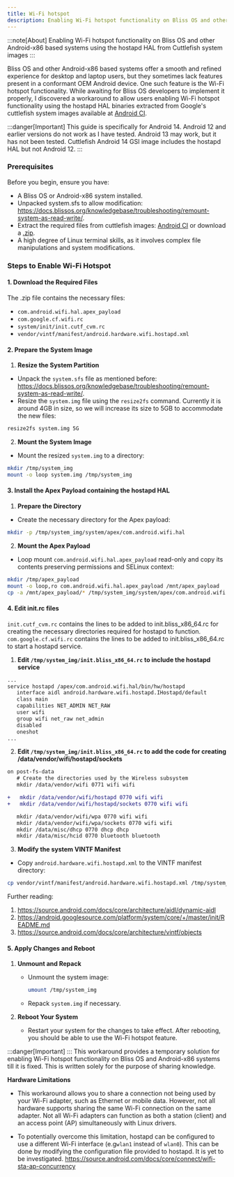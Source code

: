 ```yaml
---
title: Wi-Fi hotspot
description: Enabling Wi-Fi hotspot functionality on Bliss OS and other Android-x86 based systems using the hostapd HAL from Cuttlefish
---
```


:::note[About]
Enabling Wi-Fi hotspot functionality on Bliss OS and other Android-x86 based systems using the hostapd HAL from Cuttlefish system images
:::

Bliss OS and other Android-x86 based systems offer a smooth and refined experience for desktop and laptop users, but they sometimes lack features present in a conformant OEM Android device. One such feature is the Wi-Fi hotspot functionality. While awaiting for Bliss OS developers to implement it properly, I discovered a workaround to allow users enabling Wi-Fi hotspot functionality using the hostapd HAL binaries extracted from Google's cuttlefish system images available at [Android CI](http://ci.android.com/).

:::danger[Important]
This guide is specifically for Android 14. Android 12 and earlier versions do not work as I have tested. Android 13 may work, but it has not been tested. Cuttlefish Android 14 GSI image includes the hostapd HAL but not Android 12. 
:::

### Prerequisites

Before you begin, ensure you have:
- A Bliss OS or Android-x86 system installed.
- Unpacked system.sfs to allow modification: https://docs.blissos.org/knowledgebase/troubleshooting/remount-system-as-read-write/.
- Extract the required files from cuttlefish images: [Android CI](http://ci.android.com/) or download a [.zip](https://t.me/blissx86/261552).
- A high degree of Linux terminal skills, as it involves complex file manipulations and system modifications.

### Steps to Enable Wi-Fi Hotspot

#### 1. Download the Required Files

The .zip file contains the necessary files:
- `com.android.wifi.hal.apex_payload`
- `com.google.cf.wifi.rc`
- `system/init/init.cutf_cvm.rc`
- `vendor/vintf/manifest/android.hardware.wifi.hostapd.xml`

#### 2. Prepare the System Image

1. **Resize the System Partition**

- Unpack the `system.sfs` file as mentioned before: https://docs.blissos.org/knowledgebase/troubleshooting/remount-system-as-read-write/.
- Resize the `system.img` file using the `resize2fs` command. Currently it is around 4GB in size, so we will increase its size to 5GB to accommodate the new files:

```sh
resize2fs system.img 5G
```

2. **Mount the System Image**

- Mount the resized `system.img` to a directory:

```sh
mkdir /tmp/system_img
mount -o loop system.img /tmp/system_img
```

#### 3. Install the Apex Payload containing the hostapd HAL

1. **Prepare the Directory**

- Create the necessary directory for the Apex payload:

```sh
mkdir -p /tmp/system_img/system/apex/com.android.wifi.hal
```

2. **Mount the Apex Payload**

- Loop mount `com.android.wifi.hal.apex_payload` read-only and copy its contents preserving permissions and SELinux context:

```sh
mkdir /tmp/apex_payload
mount -o loop,ro com.android.wifi.hal.apex_payload /mnt/apex_payload
cp -a /mnt/apex_payload/* /tmp/system_img/system/apex/com.android.wifi.hal/
```

#### 4. Edit init.rc files
`init.cutf_cvm.rc` contains the lines to be added to init.bliss_x86_64.rc for creating the necessary directories required for hostapd to function.  
`com.google.cf.wifi.rc` contains the lines to be added to init.bliss_x86_64.rc to start a hostapd service.

1. **Edit `/tmp/system_img/init.bliss_x86_64.rc` to include the hostapd service**
```sh
...
service hostapd /apex/com.android.wifi.hal/bin/hw/hostapd
   interface aidl android.hardware.wifi.hostapd.IHostapd/default
   class main
   capabilities NET_ADMIN NET_RAW
   user wifi
   group wifi net_raw net_admin
   disabled
   oneshot
...
```

2. **Edit `/tmp/system_img/init.bliss_x86_64.rc` to add the code for creating /data/vendor/wifi/hostapd/sockets**
```diff lang="bash"
on post-fs-data
   # Create the directories used by the Wireless subsystem
   mkdir /data/vendor/wifi 0771 wifi wifi

+   mkdir /data/vendor/wifi/hostapd 0770 wifi wifi
+   mkdir /data/vendor/wifi/hostapd/sockets 0770 wifi wifi

   mkdir /data/vendor/wifi/wpa 0770 wifi wifi
   mkdir /data/vendor/wifi/wpa/sockets 0770 wifi wifi
   mkdir /data/misc/dhcp 0770 dhcp dhcp
   mkdir /data/misc/hcid 0770 bluetooth bluetooth

```

3. **Modify the system VINTF Manifest**  
- Copy `android.hardware.wifi.hostapd.xml` to the VINTF manifest directory:
```sh
cp vendor/vintf/manifest/android.hardware.wifi.hostapd.xml /tmp/system_img/system/vendor/etc/vintf/manifest/android.hardware.wifi.hostapd.xml
```

Further reading:
1. https://source.android.com/docs/core/architecture/aidl/dynamic-aidl   
2. https://android.googlesource.com/platform/system/core/+/master/init/README.md  
3. https://source.android.com/docs/core/architecture/vintf/objects


#### 5. Apply Changes and Reboot

1. **Unmount and Repack**

   - Unmount the system image:

     ```sh
     umount /tmp/system_img
     ```

   - Repack `system.img` if necessary.

2. **Reboot Your System**

   - Restart your system for the changes to take effect. After rebooting, you should be able to use the Wi-Fi hotspot feature.
  
  
  
:::danger[Important] 
:::
This workaround provides a temporary solution for enabling Wi-Fi hotspot functionality on Bliss OS and Android-x86 systems till it is fixed. This is written solely for the purpose of sharing knowledge.  

**Hardware Limitations**

   - This workaround allows you to share a connection not being used by your Wi-Fi adapter, such as Ethernet or mobile data. However, not all hardware supports sharing the same Wi-Fi connection on the same adapter. Not all Wi-Fi adapters can function as both a station (client) and an access point (AP) simultaneously with Linux drivers.

   - To potentially overcome this limitation, hostapd can be configured to use a different Wi-Fi interface (e.g`wlan1` instead of `wlan0`). This can be done by modifying the configuration file provided to hostapd. It is yet to be investigated. https://source.android.com/docs/core/connect/wifi-sta-ap-concurrency
